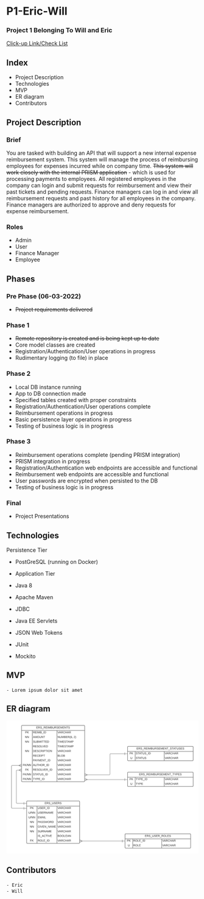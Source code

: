 # P1-Eric-Will
### Project 1 Belonging To Will and Eric

[Click-up Link/Check List](https://sharing.clickup.com/24523362/l/h/qcck2-3161/56843f4b0631506)

## Index
- Project Description
- Technologies
- MVP
- ER diagram
- Contributors

## Project Description

### Brief

You are tasked with building an API that will support a new internal expense reimbursement system. 
This system will manage the process of reimbursing employees for expenses incurred while on company time.
~~This system will work closely with the internal PRISM application~~ - which is used for processing payments to employees. 
All registered employees in the company can login and submit requests for reimbursement and view their past tickets 
and pending requests. Finance managers can log in and view all reimbursement requests and past history for 
all employees in the company. Finance managers are authorized to approve and deny requests for expense reimbursement.


### Roles
- Admin
- User
- Finance Manager
- Employee


## Phases 

### Pre Phase (06-03-2022)
- ~~Project requirements delivered~~
### Phase 1
- ~~Remote repository is created and is being kept up to date~~
- Core model classes are created
- Registration/Authentication/User operations in progress
- Rudimentary logging (to file) in place
### Phase 2
- Local DB instance running
- App to DB connection made
- Specified tables created with proper constraints
- Registration/Authentication/User operations complete
- Reimbursement operations in progress
- Basic persistence layer operations in progress
- Testing of business logic is in progress
### Phase 3
- Reimbursement operations complete (pending PRISM integration)
- PRISM integration in progress
- Registration/Authentication web endpoints are accessible and functional
- Reimbursement web endpoints are accessible and functional
- User passwords are encrypted when persisted to the DB
- Testing of business logic is in progress
### Final
- Project Presentations

## Technologies
Persistence Tier

- PostGreSQL (running on Docker)
- Application Tier

- Java 8
- Apache Maven
- JDBC
- Java EE Servlets
- JSON Web Tokens
- JUnit
- Mockito

## MVP
    - Lorem ipsum dolor sit amet

## ER diagram
![er-diagram](misc/ERS-Relational-Model.png)

## Contributors
    - Eric 
    - Will
